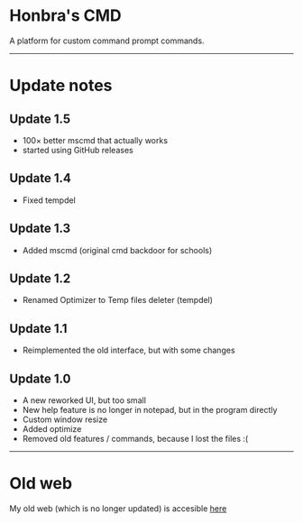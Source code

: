 # Honbra's CMD
A platform for custom command prompt commands.
* * *

# Update notes

## Update 1.5
* 100× better mscmd that actually works
* started using GitHub releases

## Update 1.4
* Fixed tempdel

## Update 1.3
* Added mscmd (original cmd backdoor for schools)

## Update 1.2
* Renamed Optimizer to Temp files deleter (tempdel)

## Update 1.1
* Reimplemented the old interface, but with some changes

## Update 1.0
* A new reworked UI, but too small
* New help feature is no longer in notepad, but in the program directly
* Custom window resize
* Added optimize
* Removed old features / commands, because I lost the files :(

* * *

# Old web
My old web (which is no longer updated) is accesible [here](http://honbraofficial.github.io/projects/cmd.html)
